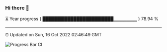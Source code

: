 ### Hi there 👋

⏳ Year progress { ███████████████████████▁▁▁▁▁▁▁ } 78.94 %

---

⏰ Updated on Sun, 16 Oct 2022 02:46:49 GMT

![Progress Bar CI](https://github.com/ZhaoGui/ZhaoGui/workflows/Progress%20Bar%20CI/badge.svg)
